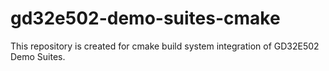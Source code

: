 # gd32e502-demo-suites-cmake
This repository is created for cmake build system integration of GD32E502 Demo Suites.
